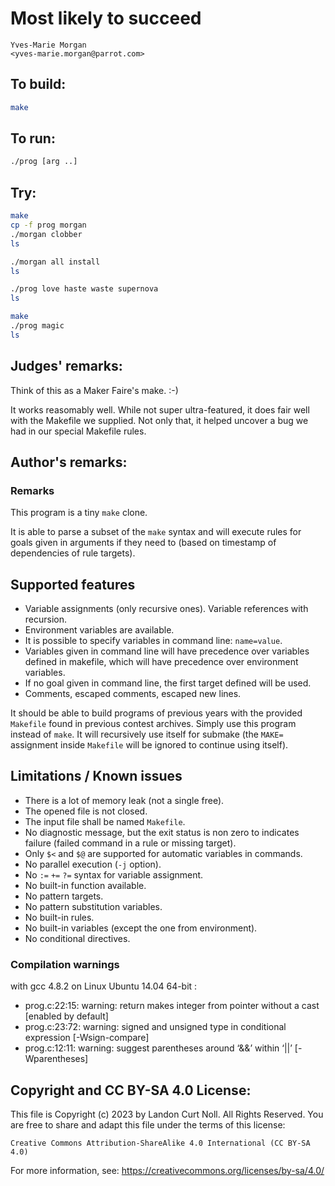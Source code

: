 # Most likely to succeed

    Yves-Marie Morgan  
    <yves-marie.morgan@parrot.com>

## To build:

```sh
make
```

## To run:

```sh
./prog [arg ..]
```

## Try:

```sh
make
cp -f prog morgan
./morgan clobber
ls

./morgan all install
ls

./prog love haste waste supernova
ls

make
./prog magic
ls
```

## Judges' remarks:

Think of this as a Maker Faire's make.  :-)

It works reasomably well.  While not super ultra-featured, it does fair well with the Makefile we supplied.
Not only that, it helped uncover a bug we had in our special Makefile rules.

## Author's remarks:

### Remarks

This program is a tiny `make` clone.

It is able to parse a subset of the `make` syntax and will execute rules for
goals given in arguments if they need to (based on timestamp of dependencies
of rule targets).

## Supported features

* Variable assignments (only recursive ones). Variable references with recursion.
* Environment variables are available.
* It is possible to specify variables in command line: `name=value`.
* Variables given in command line will have precedence over variables defined
  in makefile, which will have precedence over environment variables.
* If no goal given in command line, the first target defined will be used.
* Comments, escaped comments, escaped new lines.

It should be able to build programs of previous years with the provided `Makefile`
found in previous contest archives. Simply use this program instead of `make`.
It will recursively use itself for submake (the `MAKE=` assignment inside
`Makefile` will be ignored to continue using itself).

## Limitations / Known issues

* There is a lot of memory leak (not a single free).
* The opened file is not closed.
* The input file shall be named `Makefile`.
* No diagnostic message, but the exit status is non zero to indicates failure
  (failed command in a rule or missing target).
* Only `$<` and `$@` are supported for automatic variables in commands.
* No parallel execution (`-j` option).
* No `:=` `+=` `?=` syntax for variable assignment.
* No built-in function available.
* No pattern targets.
* No pattern substitution variables.
* No built-in rules.
* No built-in variables (except the one from environment).
* No conditional directives.

### Compilation warnings

with gcc 4.8.2 on Linux Ubuntu 14.04 64-bit :
* prog.c:22:15: warning: return makes integer from pointer without a cast [enabled by default]
* prog.c:23:72: warning: signed and unsigned type in conditional expression [-Wsign-compare]
* prog.c:12:11: warning: suggest parentheses around ‘&&’ within ‘||’ [-Wparentheses]

## Copyright and CC BY-SA 4.0 License:

This file is Copyright (c) 2023 by Landon Curt Noll.  All Rights Reserved.
You are free to share and adapt this file under the terms of this license:

    Creative Commons Attribution-ShareAlike 4.0 International (CC BY-SA 4.0)

For more information, see: https://creativecommons.org/licenses/by-sa/4.0/
